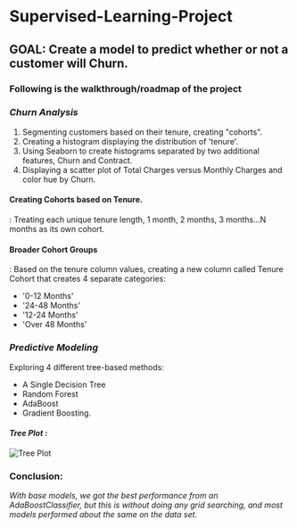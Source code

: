 # Supervised-Learning-Project
## GOAL: Create a model to predict whether or not a customer will Churn.

### Following is the walkthrough/roadmap of the project

### *Churn Analysis*
1. Segmenting customers based on their tenure, creating "cohorts".
2. Creating a histogram displaying the distribution of 'tenure'.
3. Using Seaborn to create histograms separated by two additional features, Churn and Contract.
4. Displaying a scatter plot of Total Charges versus Monthly Charges and color hue by Churn.

#### Creating Cohorts based on Tenure.
: Treating each unique tenure length, 1 month, 2 months, 3 months...N months as its own cohort.
#### Broader Cohort Groups
: Based on the tenure column values, creating a new column called Tenure Cohort that creates 4 separate categories:
* '0-12 Months'
* '24-48 Months'
* '12-24 Months'
* 'Over 48 Months'

### *Predictive Modeling*
Exploring 4 different tree-based methods:
* A Single Decision Tree
* Random Forest
* AdaBoost
* Gradient Boosting.

#### *Tree Plot :* 
![Tree Plot](https://i.ibb.co/2gSdDs5/download-1.png)

### Conclusion:

*With base models, we got the best performance from an AdaBoostClassifier, but this is without doing any grid searching, and most models performed about the same on the data set.*